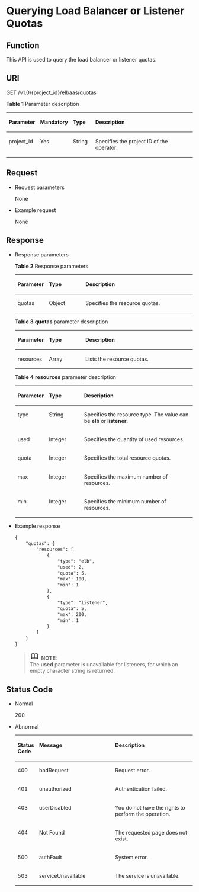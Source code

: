 # Querying Load Balancer or Listener Quotas<a name="EN-US_TOPIC_0096561521"></a>

## Function<a name="en-us_topic_0020100174_section33734921"></a>

This API is used to query the load balancer or listener quotas.

## URI<a name="en-us_topic_0020100174_section35178835"></a>

GET /v1.0/\{project\_id\}/elbaas/quotas

**Table  1**  Parameter description

<a name="en-us_topic_0020100174_table618348671617"></a>
<table><thead align="left"><tr id="en-us_topic_0020100174_row536444891617"><th class="cellrowborder" valign="top" width="16%" id="mcps1.2.5.1.1"><p id="en-us_topic_0020100174_p502363201617"><a name="en-us_topic_0020100174_p502363201617"></a><a name="en-us_topic_0020100174_p502363201617"></a>Parameter</p>
</th>
<th class="cellrowborder" valign="top" width="17%" id="mcps1.2.5.1.2"><p id="en-us_topic_0020100174_p426101401617"><a name="en-us_topic_0020100174_p426101401617"></a><a name="en-us_topic_0020100174_p426101401617"></a><strong id="b842352706192244"><a name="b842352706192244"></a><a name="b842352706192244"></a>Mandatory</strong></p>
</th>
<th class="cellrowborder" valign="top" width="12%" id="mcps1.2.5.1.3"><p id="en-us_topic_0020100174_p288693491617"><a name="en-us_topic_0020100174_p288693491617"></a><a name="en-us_topic_0020100174_p288693491617"></a><strong id="b842352706145623"><a name="b842352706145623"></a><a name="b842352706145623"></a>Type</strong></p>
</th>
<th class="cellrowborder" valign="top" width="55.00000000000001%" id="mcps1.2.5.1.4"><p id="en-us_topic_0020100174_p567159381617"><a name="en-us_topic_0020100174_p567159381617"></a><a name="en-us_topic_0020100174_p567159381617"></a>Description</p>
</th>
</tr>
</thead>
<tbody><tr id="en-us_topic_0020100174_row305882841617"><td class="cellrowborder" valign="top" width="16%" headers="mcps1.2.5.1.1 "><p id="p87851816121312"><a name="p87851816121312"></a><a name="p87851816121312"></a>project_id</p>
</td>
<td class="cellrowborder" valign="top" width="17%" headers="mcps1.2.5.1.2 "><p id="en-us_topic_0020100174_p342304371617"><a name="en-us_topic_0020100174_p342304371617"></a><a name="en-us_topic_0020100174_p342304371617"></a>Yes</p>
</td>
<td class="cellrowborder" valign="top" width="12%" headers="mcps1.2.5.1.3 "><p id="en-us_topic_0020100174_p212019881617"><a name="en-us_topic_0020100174_p212019881617"></a><a name="en-us_topic_0020100174_p212019881617"></a>String</p>
</td>
<td class="cellrowborder" valign="top" width="55.00000000000001%" headers="mcps1.2.5.1.4 "><p id="en-us_topic_0020100174_p396394561617"><a name="en-us_topic_0020100174_p396394561617"></a><a name="en-us_topic_0020100174_p396394561617"></a>Specifies the project ID of the operator.</p>
</td>
</tr>
</tbody>
</table>

## Request<a name="en-us_topic_0020100174_section48174063"></a>

-   Request parameters

    None


-   Example request

    None


## Response<a name="en-us_topic_0020100174_section30913391"></a>

-   Response parameters

    **Table  2**  Response parameters

    <a name="en-us_topic_0020100174_table951448410185"></a>
    <table><thead align="left"><tr id="en-us_topic_0020100174_row269956210185"><th class="cellrowborder" valign="top" width="15%" id="mcps1.2.4.1.1"><p id="en-us_topic_0020100174_p1733794910185"><a name="en-us_topic_0020100174_p1733794910185"></a><a name="en-us_topic_0020100174_p1733794910185"></a>Parameter</p>
    </th>
    <th class="cellrowborder" valign="top" width="21%" id="mcps1.2.4.1.2"><p id="en-us_topic_0020100174_p6219660010185"><a name="en-us_topic_0020100174_p6219660010185"></a><a name="en-us_topic_0020100174_p6219660010185"></a><strong id="b1016279634"><a name="b1016279634"></a><a name="b1016279634"></a>Type</strong></p>
    </th>
    <th class="cellrowborder" valign="top" width="64%" id="mcps1.2.4.1.3"><p id="en-us_topic_0020100174_p475984410185"><a name="en-us_topic_0020100174_p475984410185"></a><a name="en-us_topic_0020100174_p475984410185"></a>Description</p>
    </th>
    </tr>
    </thead>
    <tbody><tr id="en-us_topic_0020100174_row410792510185"><td class="cellrowborder" valign="top" width="15%" headers="mcps1.2.4.1.1 "><p id="en-us_topic_0020100174_p6430652610185"><a name="en-us_topic_0020100174_p6430652610185"></a><a name="en-us_topic_0020100174_p6430652610185"></a>quotas</p>
    </td>
    <td class="cellrowborder" valign="top" width="21%" headers="mcps1.2.4.1.2 "><p id="en-us_topic_0020100174_p4144608710185"><a name="en-us_topic_0020100174_p4144608710185"></a><a name="en-us_topic_0020100174_p4144608710185"></a>Object</p>
    </td>
    <td class="cellrowborder" valign="top" width="64%" headers="mcps1.2.4.1.3 "><p id="en-us_topic_0020100174_p168984810185"><a name="en-us_topic_0020100174_p168984810185"></a><a name="en-us_topic_0020100174_p168984810185"></a>Specifies the resource quotas.</p>
    </td>
    </tr>
    </tbody>
    </table>

    **Table  3** **quotas**  parameter description

    <a name="en-us_topic_0020100174_table40566376102127"></a>
    <table><thead align="left"><tr id="en-us_topic_0020100174_row47343998102127"><th class="cellrowborder" valign="top" width="15%" id="mcps1.2.4.1.1"><p id="en-us_topic_0020100174_p9658647102127"><a name="en-us_topic_0020100174_p9658647102127"></a><a name="en-us_topic_0020100174_p9658647102127"></a>Parameter</p>
    </th>
    <th class="cellrowborder" valign="top" width="21%" id="mcps1.2.4.1.2"><p id="en-us_topic_0020100174_p44152912102127"><a name="en-us_topic_0020100174_p44152912102127"></a><a name="en-us_topic_0020100174_p44152912102127"></a><strong id="b1945712773"><a name="b1945712773"></a><a name="b1945712773"></a>Type</strong></p>
    </th>
    <th class="cellrowborder" valign="top" width="64%" id="mcps1.2.4.1.3"><p id="en-us_topic_0020100174_p19616081102127"><a name="en-us_topic_0020100174_p19616081102127"></a><a name="en-us_topic_0020100174_p19616081102127"></a>Description</p>
    </th>
    </tr>
    </thead>
    <tbody><tr id="en-us_topic_0020100174_row45398723102127"><td class="cellrowborder" valign="top" width="15%" headers="mcps1.2.4.1.1 "><p id="en-us_topic_0020100174_p53417933102127"><a name="en-us_topic_0020100174_p53417933102127"></a><a name="en-us_topic_0020100174_p53417933102127"></a>resources</p>
    </td>
    <td class="cellrowborder" valign="top" width="21%" headers="mcps1.2.4.1.2 "><p id="en-us_topic_0020100174_p31885336102127"><a name="en-us_topic_0020100174_p31885336102127"></a><a name="en-us_topic_0020100174_p31885336102127"></a>Array</p>
    </td>
    <td class="cellrowborder" valign="top" width="64%" headers="mcps1.2.4.1.3 "><p id="en-us_topic_0020100174_p24743468102127"><a name="en-us_topic_0020100174_p24743468102127"></a><a name="en-us_topic_0020100174_p24743468102127"></a>Lists the resource quotas.</p>
    </td>
    </tr>
    </tbody>
    </table>

    **Table  4** **resources**  parameter description

    <a name="en-us_topic_0020100174_table5936749910208"></a>
    <table><thead align="left"><tr id="en-us_topic_0020100174_row3030106010208"><th class="cellrowborder" valign="top" width="16%" id="mcps1.2.4.1.1"><p id="en-us_topic_0020100174_p3846681610208"><a name="en-us_topic_0020100174_p3846681610208"></a><a name="en-us_topic_0020100174_p3846681610208"></a>Parameter</p>
    </th>
    <th class="cellrowborder" valign="top" width="20%" id="mcps1.2.4.1.2"><p id="en-us_topic_0020100174_p2880442510208"><a name="en-us_topic_0020100174_p2880442510208"></a><a name="en-us_topic_0020100174_p2880442510208"></a><strong id="b34131932"><a name="b34131932"></a><a name="b34131932"></a>Type</strong></p>
    </th>
    <th class="cellrowborder" valign="top" width="64%" id="mcps1.2.4.1.3"><p id="en-us_topic_0020100174_p5145709410208"><a name="en-us_topic_0020100174_p5145709410208"></a><a name="en-us_topic_0020100174_p5145709410208"></a>Description</p>
    </th>
    </tr>
    </thead>
    <tbody><tr id="en-us_topic_0020100174_row727510410208"><td class="cellrowborder" valign="top" width="16%" headers="mcps1.2.4.1.1 "><p id="en-us_topic_0020100174_p5241254210208"><a name="en-us_topic_0020100174_p5241254210208"></a><a name="en-us_topic_0020100174_p5241254210208"></a>type</p>
    </td>
    <td class="cellrowborder" valign="top" width="20%" headers="mcps1.2.4.1.2 "><p id="en-us_topic_0020100174_p1755751310208"><a name="en-us_topic_0020100174_p1755751310208"></a><a name="en-us_topic_0020100174_p1755751310208"></a>String</p>
    </td>
    <td class="cellrowborder" valign="top" width="64%" headers="mcps1.2.4.1.3 "><p id="en-us_topic_0020100174_p1287242410208"><a name="en-us_topic_0020100174_p1287242410208"></a><a name="en-us_topic_0020100174_p1287242410208"></a>Specifies the resource type. The value can be <strong id="b842352706173642"><a name="b842352706173642"></a><a name="b842352706173642"></a>elb</strong> or <strong id="b842352706173646"><a name="b842352706173646"></a><a name="b842352706173646"></a>listener</strong>.</p>
    </td>
    </tr>
    <tr id="en-us_topic_0020100174_row4874295510208"><td class="cellrowborder" valign="top" width="16%" headers="mcps1.2.4.1.1 "><p id="en-us_topic_0020100174_p5586525210208"><a name="en-us_topic_0020100174_p5586525210208"></a><a name="en-us_topic_0020100174_p5586525210208"></a>used</p>
    </td>
    <td class="cellrowborder" valign="top" width="20%" headers="mcps1.2.4.1.2 "><p id="en-us_topic_0020100174_p2879152510208"><a name="en-us_topic_0020100174_p2879152510208"></a><a name="en-us_topic_0020100174_p2879152510208"></a>Integer</p>
    </td>
    <td class="cellrowborder" valign="top" width="64%" headers="mcps1.2.4.1.3 "><p id="en-us_topic_0020100174_p5041218310208"><a name="en-us_topic_0020100174_p5041218310208"></a><a name="en-us_topic_0020100174_p5041218310208"></a>Specifies the quantity of used resources.</p>
    </td>
    </tr>
    <tr id="en-us_topic_0020100174_row5105646510208"><td class="cellrowborder" valign="top" width="16%" headers="mcps1.2.4.1.1 "><p id="en-us_topic_0020100174_p4193303910208"><a name="en-us_topic_0020100174_p4193303910208"></a><a name="en-us_topic_0020100174_p4193303910208"></a>quota</p>
    </td>
    <td class="cellrowborder" valign="top" width="20%" headers="mcps1.2.4.1.2 "><p id="en-us_topic_0020100174_p4113300910208"><a name="en-us_topic_0020100174_p4113300910208"></a><a name="en-us_topic_0020100174_p4113300910208"></a>Integer</p>
    </td>
    <td class="cellrowborder" valign="top" width="64%" headers="mcps1.2.4.1.3 "><p id="en-us_topic_0020100174_p4343945610208"><a name="en-us_topic_0020100174_p4343945610208"></a><a name="en-us_topic_0020100174_p4343945610208"></a>Specifies the total resource quotas.</p>
    </td>
    </tr>
    <tr id="en-us_topic_0020100174_row296714099521"><td class="cellrowborder" valign="top" width="16%" headers="mcps1.2.4.1.1 "><p id="en-us_topic_0020100174_p545739069521"><a name="en-us_topic_0020100174_p545739069521"></a><a name="en-us_topic_0020100174_p545739069521"></a>max</p>
    </td>
    <td class="cellrowborder" valign="top" width="20%" headers="mcps1.2.4.1.2 "><p id="en-us_topic_0020100174_p584102979521"><a name="en-us_topic_0020100174_p584102979521"></a><a name="en-us_topic_0020100174_p584102979521"></a>Integer</p>
    </td>
    <td class="cellrowborder" valign="top" width="64%" headers="mcps1.2.4.1.3 "><p id="en-us_topic_0020100174_p336135799521"><a name="en-us_topic_0020100174_p336135799521"></a><a name="en-us_topic_0020100174_p336135799521"></a>Specifies the maximum number of resources.</p>
    </td>
    </tr>
    <tr id="en-us_topic_0020100174_row90942879526"><td class="cellrowborder" valign="top" width="16%" headers="mcps1.2.4.1.1 "><p id="en-us_topic_0020100174_p655486439526"><a name="en-us_topic_0020100174_p655486439526"></a><a name="en-us_topic_0020100174_p655486439526"></a>min</p>
    </td>
    <td class="cellrowborder" valign="top" width="20%" headers="mcps1.2.4.1.2 "><p id="en-us_topic_0020100174_p78398969526"><a name="en-us_topic_0020100174_p78398969526"></a><a name="en-us_topic_0020100174_p78398969526"></a>Integer</p>
    </td>
    <td class="cellrowborder" valign="top" width="64%" headers="mcps1.2.4.1.3 "><p id="en-us_topic_0020100174_p310518629526"><a name="en-us_topic_0020100174_p310518629526"></a><a name="en-us_topic_0020100174_p310518629526"></a>Specifies the minimum number of resources.</p>
    </td>
    </tr>
    </tbody>
    </table>


-   Example response

    ```
    {
        "quotas": {
            "resources": [
                {
                    "type": "elb",
                    "used": 2,
                    "quota": 5,
                    "max": 100,
                    "min": 1
                },
                {
                    "type": "listener",
                    "quota": 5,
                    "max": 200,
                    "min": 1
                }
            ]
        }
    }
    ```

    >![](public_sys-resources/icon-note.gif) **NOTE:**   
    >The  **used**  parameter is unavailable for listeners, for which an empty character string is returned.  


## Status Code<a name="en-us_topic_0020100174_section9785067"></a>

-   Normal

    200

-   Abnormal

    <a name="en-us_topic_0020100174_table45362997151624"></a>
    <table><thead align="left"><tr id="en-us_topic_0020100174_row56461172151624"><th class="cellrowborder" valign="top" width="10.299999999999999%" id="mcps1.1.4.1.1"><p id="en-us_topic_0020100174_p9952202151624"><a name="en-us_topic_0020100174_p9952202151624"></a><a name="en-us_topic_0020100174_p9952202151624"></a>Status Code</p>
    </th>
    <th class="cellrowborder" valign="top" width="43.46%" id="mcps1.1.4.1.2"><p id="p18704142212229"><a name="p18704142212229"></a><a name="p18704142212229"></a>Message</p>
    </th>
    <th class="cellrowborder" valign="top" width="46.239999999999995%" id="mcps1.1.4.1.3"><p id="en-us_topic_0020100174_p822070151624"><a name="en-us_topic_0020100174_p822070151624"></a><a name="en-us_topic_0020100174_p822070151624"></a>Description</p>
    </th>
    </tr>
    </thead>
    <tbody><tr id="en-us_topic_0020100174_row66587677151624"><td class="cellrowborder" valign="top" width="10.299999999999999%" headers="mcps1.1.4.1.1 "><p id="en-us_topic_0020100174_p24892777151624"><a name="en-us_topic_0020100174_p24892777151624"></a><a name="en-us_topic_0020100174_p24892777151624"></a>400</p>
    </td>
    <td class="cellrowborder" valign="top" width="43.46%" headers="mcps1.1.4.1.2 "><p id="p7639433202219"><a name="p7639433202219"></a><a name="p7639433202219"></a>badRequest</p>
    </td>
    <td class="cellrowborder" valign="top" width="46.239999999999995%" headers="mcps1.1.4.1.3 "><p id="en-us_topic_0020100174_p3049090151624"><a name="en-us_topic_0020100174_p3049090151624"></a><a name="en-us_topic_0020100174_p3049090151624"></a>Request error.</p>
    </td>
    </tr>
    <tr id="en-us_topic_0020100174_row27441815151624"><td class="cellrowborder" valign="top" width="10.299999999999999%" headers="mcps1.1.4.1.1 "><p id="en-us_topic_0020100174_p8194509151624"><a name="en-us_topic_0020100174_p8194509151624"></a><a name="en-us_topic_0020100174_p8194509151624"></a>401</p>
    </td>
    <td class="cellrowborder" valign="top" width="43.46%" headers="mcps1.1.4.1.2 "><p id="p18639103312225"><a name="p18639103312225"></a><a name="p18639103312225"></a>unauthorized</p>
    </td>
    <td class="cellrowborder" valign="top" width="46.239999999999995%" headers="mcps1.1.4.1.3 "><p id="en-us_topic_0020100174_p59775492151624"><a name="en-us_topic_0020100174_p59775492151624"></a><a name="en-us_topic_0020100174_p59775492151624"></a>Authentication failed.</p>
    </td>
    </tr>
    <tr id="en-us_topic_0020100174_row1108519151624"><td class="cellrowborder" valign="top" width="10.299999999999999%" headers="mcps1.1.4.1.1 "><p id="en-us_topic_0020100174_p22681218151624"><a name="en-us_topic_0020100174_p22681218151624"></a><a name="en-us_topic_0020100174_p22681218151624"></a>403</p>
    </td>
    <td class="cellrowborder" valign="top" width="43.46%" headers="mcps1.1.4.1.2 "><p id="p26391233102211"><a name="p26391233102211"></a><a name="p26391233102211"></a>userDisabled</p>
    </td>
    <td class="cellrowborder" valign="top" width="46.239999999999995%" headers="mcps1.1.4.1.3 "><p id="en-us_topic_0020100174_p25239345151624"><a name="en-us_topic_0020100174_p25239345151624"></a><a name="en-us_topic_0020100174_p25239345151624"></a>You do not have the rights to perform the operation.</p>
    </td>
    </tr>
    <tr id="en-us_topic_0020100174_row25827516151624"><td class="cellrowborder" valign="top" width="10.299999999999999%" headers="mcps1.1.4.1.1 "><p id="en-us_topic_0020100174_p11654021151624"><a name="en-us_topic_0020100174_p11654021151624"></a><a name="en-us_topic_0020100174_p11654021151624"></a>404</p>
    </td>
    <td class="cellrowborder" valign="top" width="43.46%" headers="mcps1.1.4.1.2 "><p id="p1163943313228"><a name="p1163943313228"></a><a name="p1163943313228"></a>Not Found</p>
    </td>
    <td class="cellrowborder" valign="top" width="46.239999999999995%" headers="mcps1.1.4.1.3 "><p id="en-us_topic_0020100174_p4451606151624"><a name="en-us_topic_0020100174_p4451606151624"></a><a name="en-us_topic_0020100174_p4451606151624"></a>The requested page does not exist.</p>
    </td>
    </tr>
    <tr id="en-us_topic_0020100174_row40064457151624"><td class="cellrowborder" valign="top" width="10.299999999999999%" headers="mcps1.1.4.1.1 "><p id="en-us_topic_0020100174_p23995610151624"><a name="en-us_topic_0020100174_p23995610151624"></a><a name="en-us_topic_0020100174_p23995610151624"></a>500</p>
    </td>
    <td class="cellrowborder" valign="top" width="43.46%" headers="mcps1.1.4.1.2 "><p id="p96391733112217"><a name="p96391733112217"></a><a name="p96391733112217"></a>authFault</p>
    </td>
    <td class="cellrowborder" valign="top" width="46.239999999999995%" headers="mcps1.1.4.1.3 "><p id="en-us_topic_0020100174_p64596296151624"><a name="en-us_topic_0020100174_p64596296151624"></a><a name="en-us_topic_0020100174_p64596296151624"></a>System error.</p>
    </td>
    </tr>
    <tr id="en-us_topic_0020100174_row44495757151624"><td class="cellrowborder" valign="top" width="10.299999999999999%" headers="mcps1.1.4.1.1 "><p id="en-us_topic_0020100174_p47386577151624"><a name="en-us_topic_0020100174_p47386577151624"></a><a name="en-us_topic_0020100174_p47386577151624"></a>503</p>
    </td>
    <td class="cellrowborder" valign="top" width="43.46%" headers="mcps1.1.4.1.2 "><p id="p1864093382212"><a name="p1864093382212"></a><a name="p1864093382212"></a>serviceUnavailable</p>
    </td>
    <td class="cellrowborder" valign="top" width="46.239999999999995%" headers="mcps1.1.4.1.3 "><p id="en-us_topic_0020100174_p13107492151624"><a name="en-us_topic_0020100174_p13107492151624"></a><a name="en-us_topic_0020100174_p13107492151624"></a>The service is unavailable.</p>
    </td>
    </tr>
    </tbody>
    </table>



